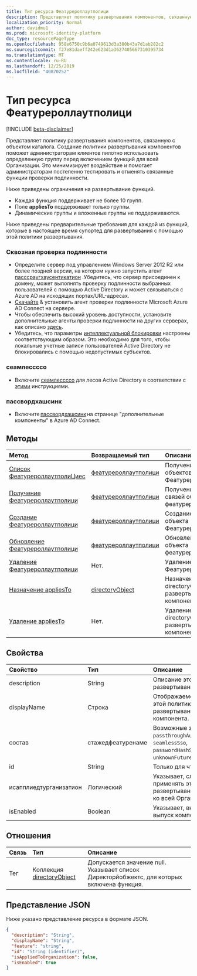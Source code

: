 ```yaml
---
title: Тип ресурса Феатурероллаутполици
description: Представляет политику развертывания компонентов, связанную с объектом каталога.
localization_priority: Normal
author: davidmu1
ms.prod: microsoft-identity-platform
doc_type: resourcePageType
ms.openlocfilehash: 958e6750c9b6a0749613d3a380b43a7d1ab282c2
ms.sourcegitcommit: f27e81daeff242e623d1a3627405667310395734
ms.translationtype: MT
ms.contentlocale: ru-RU
ms.lasthandoff: 12/25/2019
ms.locfileid: "40870252"
---
```

# <a name="featurerolloutpolicy-resource-type"></a>Тип ресурса Феатурероллаутполици

[!INCLUDE [beta-disclaimer](../../includes/beta-disclaimer.md)]

Представляет политику развертывания компонентов, связанную с объектом каталога. Создание политики развертывания компонентов поможет администраторам клиентов пилотно использовать определенную группу перед включением функций для всей Организации. Это минимизирует воздействие и помогает администраторам постепенно тестировать и отменять связанные функции проверки подлинности.

Ниже приведены ограничения на развертывание функций.

- Каждая функция поддерживает не более 10 групп.
- Поле **appliesTo** поддерживает только группы.
- Динамические группы и вложенные группы не поддерживаются.

Ниже приведены предварительные требования для каждой из функций, которые в настоящее время супортед для развертывания с помощью этой политики развертывания.

### <a name="passthrough-authentication"></a>Сквозная проверка подлинности

* Определите сервер под управлением Windows Server 2012 R2 или более поздней версии, на котором нужно запустить агент [пасссраугхаусентикатион](/azure/active-directory/hybrid/how-to-connect-pta) .Убедитесь, что сервер присоединен к домену, может выполнять проверку подлинности выбранных пользователей с помощью Active Directory и может связываться с Azure AD на исходящих портах/URL-адресах.
* [Скачайте](https://aka.ms/getauthagent) & установить агент проверки подлинности Microsoft Azure AD Connect на сервере.
* Чтобы обеспечить высокий уровень доступности, установите дополнительные агенты проверки подлинности на других серверах, как описано [здесь](/azure/active-directory/hybrid/how-to-connect-pta-quick-start#step-4-ensure-high-availability).
* Убедитесь, что параметры [интеллектуальной блокировки](/azure/active-directory/authentication/howto-password-smart-lockout) настроены соответствующим образом. Это необходимо для того, чтобы локальные учетные записи пользователей Active Directory не блокировались с помощью недопустимых субъектов.

### <a name="seamlesssso"></a>сеамлессссо

* Включите [сеамлессссо](/azure/active-directory/hybrid/how-to-connect-sso) для лесов Active Directory в соответствии с [этими](/azure/active-directory/hybrid/tshoot-connect-sso#manual-reset-of-the-feature) инструкциями.

### <a name="passwordhashsync"></a>пассвордхашсинк

* Включите [пассвордхашсинк](/azure/active-directory/hybrid/whatis-phs) на странице "дополнительные компоненты" в Azure AD Connect.

## <a name="methods"></a>Методы

| Метод       | Возвращаемый тип | Описание |
|:-------------|:------------|:------------|
| [Список ФеатурероллаутполиЦиес](../api/directory-list-featurerolloutpolicies.md) | [феатурероллаутполици](featurerolloutpolicy.md) | Получение списка объектов Феатурероллаутполици. |
| [Получение Феатурероллаутполици](../api/featurerolloutpolicy-get.md) | [феатурероллаутполици](featurerolloutpolicy.md) | Получение свойств и связей объекта феатурероллаутполици. ||
| [Создание Феатурероллаутполици](../api/directory-post-featurerolloutpolicies.md) | [феатурероллаутполици](featurerolloutpolicy.md) | Создание нового объекта Феатурероллаутполици.
| [Обновление Феатурероллаутполици](../api/featurerolloutpolicy-update.md) | [феатурероллаутполици](featurerolloutpolicy.md) | Обновление свойств объекта феатурероллаутполици. |
| [Удаление Феатурероллаутполици](../api/featurerolloutpolicy-delete.md) | Нет. | Удаление объекта Феатурероллаутполици. |
| [Назначение appliesTo](../api/featurerolloutpolicy-post-appliesto.md) | [directoryObject](directoryobject.md) | Назначение directoryObject для развертывания компонентов. |
| [Удаление appliesTo](../api/featurerolloutpolicy-delete-appliesto.md) | Нет. | Удаление directoryObject из развертывания компонента. |

## <a name="properties"></a>Свойства

| Свойство     | Тип        | Описание |
|:-------------|:------------|:------------|
|description|String|Описание этой политики развертывания функций.|
|displayName|Строка|Отображаемое имя для этой политики развертывания компонента.|
|состав|стажедфеатуренаме| Возможные значения: `passthroughAuthentication`, `seamlessSso`, `passwordHashSync`, `unknownFutureValue`.|
|id|String| Только для чтения.|
|исапплиедтурганизатион|Логический|Указывает, следует ли применять эту политику развертывания функций ко всей Организации.|
|isEnabled|Boolean|Указывает, включен ли выпуск компонентов.|

## <a name="relationships"></a>Отношения

| Связь | Тип        | Описание |
|:-------------|:------------|:------------|
|Тег|Коллекция [directoryObject](directoryobject.md)| Допускается значение null. Указывает список Директорйобжектс, для которых включена функция.|

## <a name="json-representation"></a>Представление JSON

Ниже указано представление ресурса в формате JSON.

<!-- {
  "blockType": "resource",
  "optionalProperties": [

  ],
  "@odata.type": "microsoft.graph.featureRolloutPolicy",
  "baseType": "",
  "keyProperty": "id"
}-->

```json
{
  "description": "String",
  "displayName": "String",
  "feature": "string",
  "id": "String (identifier)",
  "isAppliedToOrganization": false,
  "isEnabled": true
}
```

<!-- uuid: 16cd6b66-4b1a-43a1-adaf-3a886856ed98
2019-02-04 14:57:30 UTC -->
<!-- {
  "type": "#page.annotation",
  "description": "featureRolloutPolicy resource",
  "keywords": "",
  "section": "documentation",
  "tocPath": ""
}-->
